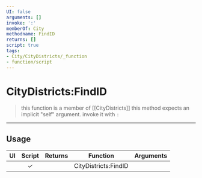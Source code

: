 ```yaml
---
UI: false
arguments: []
invoke: ':'
memberOf: City
methodname: FindID
returns: []
script: true
tags:
- City/CityDistricts/_function
- function/script
---
```

# CityDistricts:FindID
> this function is a member of [[CityDistricts]]
> this method expects an implicit "self" argument. invoke it with `:`
-----
## Usage
|  UI | Script | Returns | Function | Arguments |
|:---:|:------:|-------:|:--------:|:---------|
| |✓||CityDistricts:FindID||

